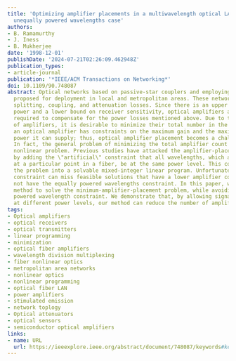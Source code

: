 ```yaml
---
title: 'Optimizing amplifier placements in a multiwavelength optical LAN/MAN: the
  unequally powered wavelengths case'
authors:
- B. Ramamurthy
- J. Iness
- B. Mukherjee
date: '1998-12-01'
publishDate: '2024-07-21T02:26:09.462948Z'
publication_types:
- article-journal
publication: '*IEEE/ACM Transactions on Networking*'
doi: 10.1109/90.748087
abstract: Optical networks based on passive-star couplers and employing WDM have been
  proposed for deployment in local and metropolitan areas. These networks suffer from
  splitting, coupling, and attenuation losses. Since there is an upper bound on transmitter
  power and a lower bound on receiver sensitivity, optical amplifiers are usually
  required to compensate for the power losses mentioned above. Due to the high cost
  of amplifiers, it is desirable to minimize their total number in the network. However,
  an optical amplifier has constraints on the maximum gain and the maximum output
  power it can supply; thus, optical amplifier placement becomes a challenging problem.
  In fact, the general problem of minimizing the total amplifier count is a mixed-integer
  nonlinear problem. Previous studies have attacked the amplifier-placement problem
  by adding the \"artificial\" constraint that all wavelengths, which are present
  at a particular point in a fiber, be at the same power level. This constraint simplifies
  the problem into a solvable mixed-integer linear program. Unfortunately, this artificial
  constraint can miss feasible solutions that have a lower amplifier count but do
  not have the equally powered wavelengths constraint. In this paper, we present a
  method to solve the minimum-amplifier-placement problem, while avoiding the equally
  powered wavelength constraint. We demonstrate that, by allowing signals to operate
  at different power levels, our method can reduce the number of amplifiers required.
tags:
- Optical amplifiers
- optical receivers
- optical transmitters
- linear programming
- minimization
- optical fiber amplifiers
- wavelength division multiplexing
- fiber nonlinear optics
- metropolitan area networks
- nonlinear optics
- nonlinear programming
- optical fiber LAN
- power amplifiers
- stimulated emission
- network toplogy
- Optical attenuators
- optical sensors
- semiconductor optical amplifiers
links:
- name: URL
  url: https://ieeexplore.ieee.org/abstract/document/748087/keywords#keywords
---
```

